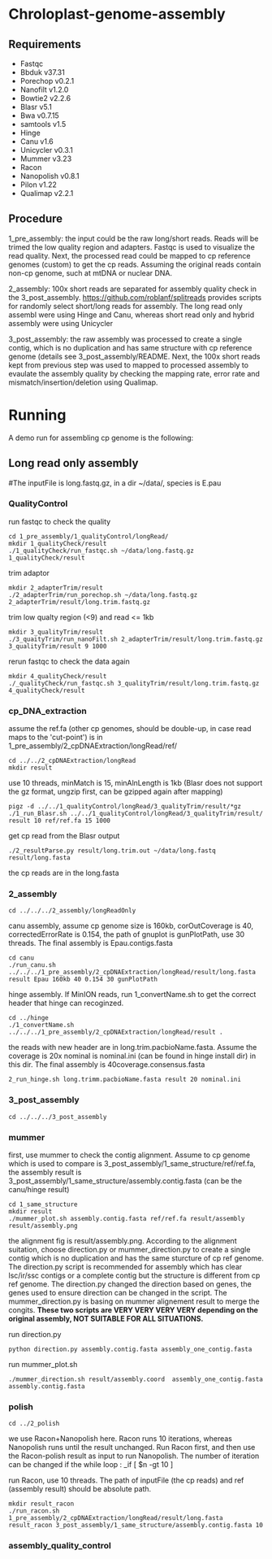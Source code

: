 # Chroloplast-genome-assembly

## Requirements
- Fastqc
- Bbduk v37.31
- Porechop v0.2.1
- Nanofilt v1.2.0
- Bowtie2 v2.2.6
- Blasr v5.1
- Bwa v0.7.15
- samtools v1.5
- Hinge
- Canu v1.6
- Unicycler v0.3.1
- Mummer v3.23
- Racon
- Nanopolish v0.8.1
- Pilon v1.22
- Qualimap v2.2.1

## Procedure

1\_pre\_assembly: the input could be the raw long/short reads. Reads will be trimed the low quality region and adapters. Fastqc is used to visualize the read quality. Next, the processed read could be mapped to cp reference genomes (custom) to get the cp reads. Assuming the original reads contain non-cp genome, such at mtDNA or nuclear DNA.

2\_assembly: 100x short reads are separated for assembly quality check in the 3_post_assembly. https://github.com/roblanf/splitreads provides scripts for randomly select short/long reads for assembly. The long read only assembl were using Hinge and Canu, whereas short read only and hybrid assembly were using Unicycler

3\_post_assembly: the raw assembly was processed to create a single contig, which is no duplication and has same structure with cp reference genome (details see 3_post_assembly/README. Next, the 100x short reads kept from previous step was used to mapped to processed assembly to evaulate the assembly quality by checking the mapping rate, error rate and mismatch/insertion/deletion using Qualimap. 

# Running
A demo run for assembling cp genome is the following:
## Long read only assembly

#The inputFile is long.fastq.gz, in a dir ~/data/, species is E.pau

### QualityControl

run fastqc to check the quality
```
cd 1_pre_assembly/1_qualityControl/longRead/
mkdir 1_qualityCheck/result
./1_qualityCheck/run_fastqc.sh ~/data/long.fastq.gz 1_qualityCheck/result
```
trim adaptor
```
mkdir 2_adapterTrim/result
./2_adapterTrim/run_porechop.sh ~/data/long.fastq.gz 2_adapterTrim/result/long.trim.fastq.gz
```
trim low qualty region (<9) and read <= 1kb
```
mkdir 3_qualityTrim/result
./3_quaityTrim/run_nanoFilt.sh 2_adapterTrim/result/long.trim.fastq.gz 3_qualityTrim/result 9 1000
```
rerun fastqc to check the data again
```
mkdir 4_qualityCheck/result
./_qualityCheck/run_fastqc.sh 3_qualityTrim/result/long.trim.fastq.gz 4_qualityCheck/result
```

### cp\_DNA\_extraction

assume the ref.fa (other cp genomes, should be double-up, in case read maps to the 'cut-point') is in 1\_pre\_assembly/2\_cpDNAExtraction/longRead/ref/
```
cd ../../2_cpDNAExtraction/longRead
mkdir result
```
use 10 threads, minMatch is 15, minAlnLength is 1kb (Blasr does not support the gz format, ungzip first, can be gzipped again after mapping)
```
pigz -d ../../1_qualityControl/longRead/3_qualityTrim/result/*gz
./1_run_Blasr.sh ../../1_qualityControl/longRead/3_qualityTrim/result/ result 10 ref/ref.fa 15 1000  
```
get cp read from the Blasr output
```
./2_resultParse.py result/long.trim.out ~/data/long.fastq result/long.fasta
```
the cp reads are in the long.fasta

### 2\_assembly
```
cd ../../../2_assembly/longReadOnly
```
canu assembly, assume cp genome size is 160kb, corOutCoverage is 40, correctedErrorRate is 0.154, the path of gnuplot is gunPlotPath, use 30 threads. The final assembly is Epau.contigs.fasta
```
cd canu
./run_canu.sh ../../../1_pre_assembly/2_cpDNAExtraction/longRead/result/long.fasta result Epau 160kb 40 0.154 30 gunPlotPath
```
hinge assembly. If MinION reads, run 1\_convertName.sh to get the correct header that hinge can recoginzed.
```
cd ../hinge
./1_convertName.sh ../../../1_pre_assembly/2_cpDNAExtraction/longRead/result .
```
the reads with new header are in long.trim.pacbioName.fasta. Assume the coverage is 20x nominal is nominal.ini (can be found in hinge install dir) in this dir. The final assembly is 40coverage.consensus.fasta
```
2_run_hinge.sh long.trimm.pacbioName.fasta result 20 nominal.ini
```
### 3\_post\_assembly
```
cd ../../../3_post_assembly
```
### mummer
first, use mummer to check the contig alignment. Assume to cp genome which is used to compare is 3\_post\_assembly/1\_same\_structure/ref/ref.fa, the assembly result is 3\_post\_assembly/1\_same\_structure/assembly.contig.fasta (can be the canu/hinge result)
```
cd 1_same_structure
mkdir result
./mummer_plot.sh assembly.contig.fasta ref/ref.fa result/assembly result/assembly.png 
```
the alignment fig is result/assembly.png. According to the alignment suitation, choose direction.py or mummer\_direction.py to create a single contig which is no duplication and has the same sturcture of cp ref genome. The direction.py script is recommended for assembly which has clear lsc/ir/ssc contigs or a complete contig but the structure is different from cp ref genome. The direction.py changed the direction based on genes, the genes used to ensure direction can be changed in the script. The mummer\_direction.py is basing on mummer alignement result to merge the congits. **These two scripts are VERY VERY VERY VERY depending on the original assembly, NOT SUITABLE FOR ALL SITUATIONS.**

run direction.py
```
python direction.py assembly.contig.fasta assembly_one_contig.fasta
```
run mummer\_plot.sh
```
./mummer_direction.sh result/assembly.coord  assembly_one_contig.fasta assembly.contig.fasta
```
### polish
```
cd ../2_polish
```
we use Racon+Nanopolish here. Racon runs 10 iterations, whereas Nanopolish runs until the result unchanged.
Run Racon first, and then use the Racon-polish result as input to run Nanopolish. The number of iteration can be changed if the while loop : _if [ $n -gt 10 ]

run Racon, use 10 threads. The path of inputFile (the cp reads) and ref (assembly result) should be absolute path.
```
mkdir result_racon
./run_racon.sh 1_pre_assembly/2_cpDNAExtraction/longRead/result/long.fasta result_racon 3_post_assembly/1_same_structure/assembly.contig.fasta 10
```

### assembly\_quality\_control

